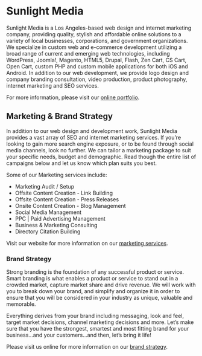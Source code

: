 # Sunlight Media

Sunlight Media is a Los Angeles-based web design and internet marketing company, providing quality, stylish and affordable online solutions to a variety of local businesses, corporations, and government organizations. We specialize in custom web and e-commerce development utilizing a broad range of current and emerging web technologies, including WordPress, Joomla!, Magento, HTML5, Drupal, Flash, Zen Cart, CS Cart, Open Cart, custom PHP and custom mobile applications for both iOS and Android.
In addition to our web development, we provide logo design and company branding consultation, video production, product photography, internet marketing and SEO services.

For more information, please visit our [online portfolio](https://sunlightmedia.org).

## Marketing & Brand Strategy

In addition to our web design and development work, Sunlight Media provides a vast array of SEO and internet marketing services. If you’re looking to gain more search engine exposure, or to be found through social media channels, look no further. We can tailor a marketing package to suit your specific needs, budget and demographic. Read though the entire list of campaigns below and let us know which plan suits you best.

Some of our Marketing services include:

- Marketing Audit / Setup
- Offsite Content Creation - Link Building
- Offsite Content Creation - Press Releases
- Onsite Content Creation - Blog Management
- Social Media Management
- PPC | Paid Advertising Management
- Business & Marketing Consulting
- Directory Citation Building

Visit our website for more information on our [marketing services](https://sunlightmedia.org/services/seo-pro/).

### Brand Strategy

Strong branding is the foundation of any successful product or service. Smart branding is what enables a product or service to stand out in a crowded market, capture market share and drive revenue. We will work with you to break down your brand, and simplify and organize it in order to ensure that you will be considered in your industry as unique, valuable and memorable.

Everything derives from your brand including messaging, look and feel, target market decisions, channel marketing decisions and more. Let’s make sure that you have the strongest, smartest and most fitting brand for your business…and your customers…and then, let’s bring it life!

Please visit us online for more information on our [brand strategy](https://sunlightmedia.org/services/brand-strategy/).

